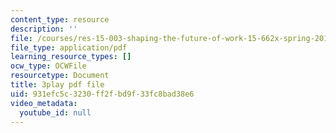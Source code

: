 ```yaml
---
content_type: resource
description: ''
file: /courses/res-15-003-shaping-the-future-of-work-15-662x-spring-2016/931efc5c3230ff2fbd9f33fc8bad38e6_ICBy0tTtgR4.pdf
file_type: application/pdf
learning_resource_types: []
ocw_type: OCWFile
resourcetype: Document
title: 3play pdf file
uid: 931efc5c-3230-ff2f-bd9f-33fc8bad38e6
video_metadata:
  youtube_id: null
---
```

